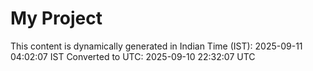 # My Project

This content is dynamically generated in Indian Time (IST): 2025-09-11 04:02:07 IST
Converted to UTC: 2025-09-10 22:32:07 UTC
